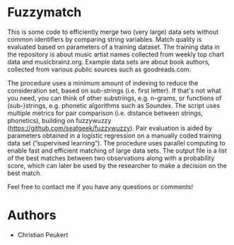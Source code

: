 # Fuzzymatch

This is some code to efficiently merge two (very large) data sets without common identifiers by comparing string variables.
Match quality is evaluated based on parameters of a training dataset.
The training data in the repository is about music artist names collected from weekly top chart data and musicbrainz.org.
Example data sets are about book authors, collected from various public sources such as goodreads.com.

The procedure uses a minimum amount of indexing to reduce the consideration set, based on sub-strings (i.e. first letter).
If that's not what you need, you can think of other substrings, e.g. n-grams, or functions of (sub-)strings, e.g. phonetic algorithms such as Soundex.
The script uses multiple metrics for pair comparison (i.e. distance between strings, phonetics), building on fuzzywuzzy (https://github.com/seatgeek/fuzzywuzzy).
Pair evaluation is aided by parameters obtained in a logistic regression on a manually coded training data set (”supervised learning”).
The procedure uses parallel computing to enable fast and efficient matching of large data sets.
The output file is a list of the best matches between two observations along with a probability score, which can later be used by the researcher to make a decision on the best match.

Feel free to contact me if you have any questions or comments!

# Authors

* Christian Peukert

